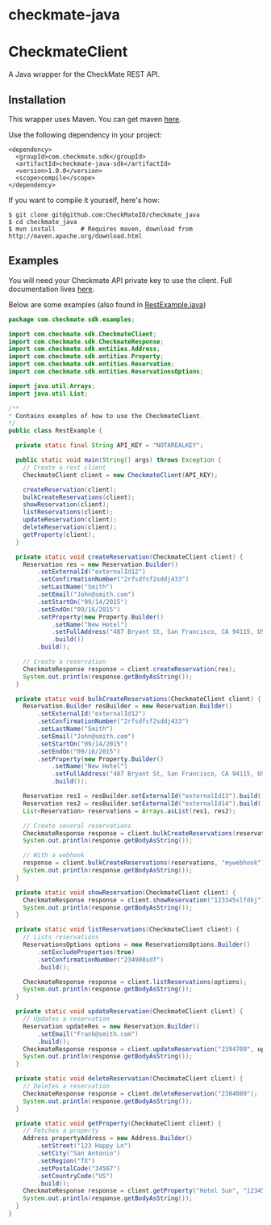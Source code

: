 checkmate-java
==============


# CheckmateClient

A Java wrapper for the CheckMate REST API.

## Installation

This wrapper uses Maven. You can get maven [here](http://maven.apache.org/download.html).

Use the following dependency in your project:

    <dependency>
      <groupId>com.checkmate.sdk</groupId>
      <artifactId>checkmate-java-sdk</artifactId>
      <version>1.0.0</version>
      <scope>compile</scope>
    </dependency>

If you want to compile it yourself, here's how:

    $ git clone git@github.com:CheckMateIO/checkmate_java
    $ cd checkmate_java
    $ mvn install       # Requires maven, download from http://maven.apache.org/download.html

## Examples

You will need your Checkmate API private key to use the client.
Full documentation lives [here](https://partners.checkmate.io/docs).

Below are some examples (also found in [RestExample.java](https://github.com/CheckMateIO/checkmate_java/blob/master/src/main/java/com/checkmate/sdk/examples/RestExample.java))

```java
package com.checkmate.sdk.examples;

import com.checkmate.sdk.CheckmateClient;
import com.checkmate.sdk.CheckmateResponse;
import com.checkmate.sdk.entities.Address;
import com.checkmate.sdk.entities.Property;
import com.checkmate.sdk.entities.Reservation;
import com.checkmate.sdk.entities.ReservationsOptions;

import java.util.Arrays;
import java.util.List;

/**
* Contains examples of how to use the CheckmateClient.
*/
public class RestExample {

  private static final String API_KEY = "NOTAREALKEY";

  public static void main(String[] args) throws Exception {
    // Create a rest client
    CheckmateClient client = new CheckmateClient(API_KEY);

    createReservation(client);
    bulkCreateReservations(client);
    showReservation(client);
    listReservations(client);
    updateReservation(client);
    deleteReservation(client);
    getProperty(client);
  }

  private static void createReservation(CheckmateClient client) {
    Reservation res = new Reservation.Builder()
        .setExternalId("externalId12")
        .setConfirmationNumber("2rfsdfsf2sddj433")
        .setLastName("Smith")
        .setEmail("John@smith.com")
        .setStartOn("09/14/2015")
        .setEndOn("09/16/2015")
        .setProperty(new Property.Builder()
            .setName("New Hotel")
            .setFullAddress("487 Bryant St, San Francisco, CA 94115, US")
            .build())
        .build();

    // Create a reservation
    CheckmateResponse response = client.createReservation(res);
    System.out.println(response.getBodyAsString());
  }

  private static void bulkCreateReservations(CheckmateClient client) {
    Reservation.Builder resBuilder = new Reservation.Builder()
        .setExternalId("externalId12")
        .setConfirmationNumber("2rfsdfsf2sddj433")
        .setLastName("Smith")
        .setEmail("John@smith.com")
        .setStartOn("09/14/2015")
        .setEndOn("09/16/2015")
        .setProperty(new Property.Builder()
            .setName("New Hotel")
            .setFullAddress("487 Bryant St, San Francisco, CA 94115, US")
            .build());

    Reservation res1 = resBuilder.setExternalId("externalId13").build();
    Reservation res2 = resBuilder.setExternalId("externalId14").build();
    List<Reservation> reservations = Arrays.asList(res1, res2);

    // Create several reservations
    CheckmateResponse response = client.bulkCreateReservations(reservations);
    System.out.println(response.getBodyAsString());

    // With a webhook
    response = client.bulkCreateReservations(reservations, "mywebhook");
    System.out.println(response.getBodyAsString());
  }

  private static void showReservation(CheckmateClient client) {
    CheckmateResponse response = client.showReservation("123345slfdkj");
    System.out.println(response.getBodyAsString());
  }

  private static void listReservations(CheckmateClient client) {
    // Lists reservations
    ReservationsOptions options = new ReservationsOptions.Builder()
        .setExcludeProperties(true)
        .setConfirmationNumber("234908sdf")
        .build();

    CheckmateResponse response = client.listReservations(options);
    System.out.println(response.getBodyAsString());
  }

  private static void updateReservation(CheckmateClient client) {
    // Updates a reservation
    Reservation updateRes = new Reservation.Builder()
        .setEmail("Frank@smith.com")
        .build();
    CheckmateResponse response = client.updateReservation("2394709", updateRes);
    System.out.println(response.getBodyAsString());
  }

  private static void deleteReservation(CheckmateClient client) {
    // Deletes a reservation
    CheckmateResponse response = client.deleteReservation("2384089");
    System.out.println(response.getBodyAsString());
  }

  private static void getProperty(CheckmateClient client) {
    // Fetches a property
    Address propertyAddress = new Address.Builder()
        .setStreet("123 Happy Ln")
        .setCity("San Antonio")
        .setRegion("TX")
        .setPostalCode("34567")
        .setCountryCode("US")
        .build();
    CheckmateResponse response = client.getProperty("Hotel Sun", "12345674567", propertyAddress);
    System.out.println(response.getBodyAsString());
  }
}
```
